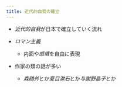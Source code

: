 ```yaml
---
title: 近代的自我の確立
---
```


* *近代的自我*が日本で確立していく流れ

* *ロマン主義*
  
  * 内面や*感情*を自由に表現
* 作家の類の話が多い
  
  * *森鴎外*とか*夏目漱石*とか*与謝野晶子*とか
